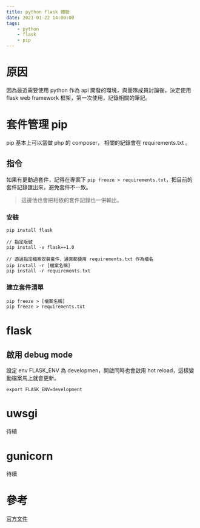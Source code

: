 ```yaml
---
title: python flask 體驗
date: 2021-01-22 14:00:00
tags:
    - python
    - flask
    - pip
---
```


# 原因

因為最近需要使用 python 作為 api 開發的環境，與團隊成員討論後，決定使用 flask web framework 框架，第一次使用，記錄相關的筆記。

# 套件管理 pip
pip 基本上可以當做 php 的 composer，
相關的紀錄會在 requirements.txt 。

## 指令
如果有更動過套件，記得在專案下 `pip freeze > requirements.txt`，把目前的套件記錄匯出來，避免套件不一致。
> 這邊他也會把相依的套件記錄也一併輸出。

### 安裝
```
pip install flask

// 指定版號
pip install -v flask==1.0

// 透過指定檔案安裝套件，通常都使用 requirements.txt 作為檔名
pip install -r [檔案名稱]
pip install -r requirements.txt
```
### 建立套件清單
```
pip freeze > [檔案名稱]
pip freeze > requirements.txt
```

# flask

## 啟用 debug mode

設定 env FLASK_ENV 為 developmen，開啟同時也會啟用 hot reload，這樣變動檔案馬上就會更新。

```
export FLASK_ENV=development
```

# uwsgi
待續
# gunicorn
待續

# 參考
[官方文件](https://flask.palletsprojects.com/en/master/debugging/)
